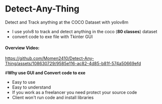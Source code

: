 # Detect-Any-Thing
Detect and Track anything at the COCO Dataset with yolov8m

- I use yolv8 to track and detect anything in the coco (**80 classes**) dataset 
- convert code to exe file with Tkinter GUI

#### Overview Video: 

https://github.com/Momen2410/Detect-Any-Thing/assets/108630729/9585e116-ac82-4d85-b81f-574a50669efd


#**Why use GUI and Convert code to exe** 
- Easy to use
- Easy to understand
- If you work as a freelancer you need protect your source code
- Client won't run code and install libraries 
